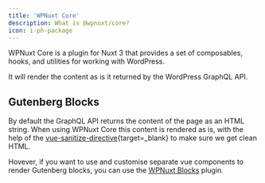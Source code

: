 ```yaml
---
title: 'WPNuxt Core'
description: What is @wpnuxt/core?
icon: i-ph-package
---
```


WPNuxt Core is a plugin for Nuxt 3 that provides a set of composables, hooks, and utilities for working with WordPress.

It will render the content as is it returned by the WordPress GraphQL API.

## Gutenberg Blocks

By default the GraphQL API returns the content of the page as an HTML string. When using WPNuxt Core this content is rendered as is, with the help of the [vue-sanitize-directive](https://github.com/leopiccionia/vue-sanitize-directive){target=_blank} to make sure we get clean HTML.

Hovever, if you want to use and customise separate vue components to render Gutenberg blocks, you can use the [WPNuxt Blocks](/blocks) plugin.
